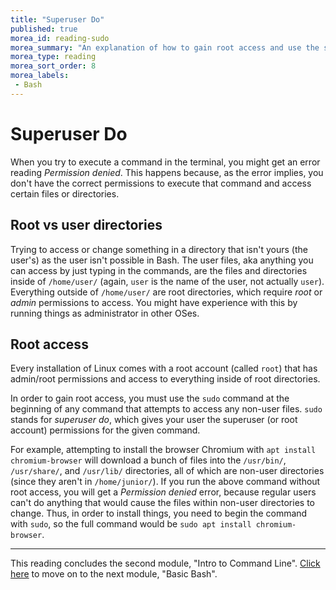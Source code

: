 ```yaml
---
title: "Superuser Do"
published: true
morea_id: reading-sudo
morea_summary: "An explanation of how to gain root access and use the sudo command"
morea_type: reading
morea_sort_order: 8
morea_labels:
 - Bash
---
```


# Superuser Do

When you try to execute a command in the terminal, you might get an error reading _Permission denied_. This happens because, as the error implies, you don't have the correct permissions to execute that command and access certain files or directories.

## Root vs user directories

Trying to access or change something in a directory that isn't yours (the user's) as the user isn't possible in Bash. The user files, aka anything you can access by just typing in the commands, are the files and directories inside of `/home/user/` (again, `user` is the name of the user, not actually `user`). Everything outside of `/home/user/` are root directories, which require _root_ or _admin_ permissions to access. You might have experience with this by running things as administrator in other OSes.

## Root access

Every installation of Linux comes with a root account (called `root`) that has admin/root permissions and access to everything inside of root directories. 

In order to gain root access, you must use the `sudo` command at the beginning of any command that attempts to access any non-user files. `sudo` stands for _superuser do_, which gives your user the superuser (or root account) permissions for the given command.

For example, attempting to install the browser Chromium with `apt install chromium-browser` will download a bunch of files into the `/usr/bin/`, `/usr/share/`, and `/usr/lib/` directories, all of which are non-user directories (since they aren't in `/home/junior/`). If you run the above command without root access, you will get a _Permission denied_ error, because regular users can't do anything that would cause the files within non-user directories to change. Thus, in order to install things, you need to begin the command with `sudo`, so the full command would be `sudo apt install chromium-browser`.

---

This reading concludes the second module, "Intro to Command Line". [Click here](https://junior-devleague.github.io/JDLA-GNU-Linux-and-Python/modules/basic-bash) to move on to the next module, "Basic Bash".

<br>
